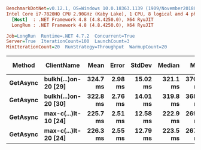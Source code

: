 ``` ini

BenchmarkDotNet=v0.12.1, OS=Windows 10.0.18363.1139 (1909/November2018Update/19H2)
Intel Core i7-7820HQ CPU 2.90GHz (Kaby Lake), 1 CPU, 8 logical and 4 physical cores
  [Host]  : .NET Framework 4.8 (4.8.4250.0), X64 RyuJIT
  LongRun : .NET Framework 4.8 (4.8.4250.0), X64 RyuJIT

Job=LongRun  Runtime=.NET 4.7.2  Concurrent=True  
Server=True  IterationCount=100  LaunchCount=3  
MinIterationCount=20  RunStrategy=Throughput  WarmupCount=20  

```
|   Method |           ClientName |     Mean |   Error |   StdDev |   Median |      Max |      P95 |  Op/s | Gen 0 | Gen 1 | Gen 2 | Allocated |
|--------- |--------------------- |---------:|--------:|---------:|---------:|---------:|---------:|------:|------:|------:|------:|----------:|
| **GetAsync** | **bulkh(...)on-20 [29]** | **324.7 ms** | **2.98 ms** | **15.02 ms** | **321.1 ms** | **370.0 ms** | **350.8 ms** | **3.079** |     **-** |     **-** |     **-** |  **21.87 MB** |
| **GetAsync** | **bulkh(...)on-20 [30]** | **322.8 ms** | **2.76 ms** | **14.01 ms** | **319.8 ms** | **368.1 ms** | **350.1 ms** | **3.098** |     **-** |     **-** |     **-** |  **21.94 MB** |
| **GetAsync** | **max-c(...)lt-10 [24]** | **225.7 ms** | **2.51 ms** | **12.58 ms** | **222.9 ms** | **269.0 ms** | **249.5 ms** | **4.432** |     **-** |     **-** |     **-** |  **22.11 MB** |
| **GetAsync** | **max-c(...)lt-20 [24]** | **226.3 ms** | **2.55 ms** | **12.79 ms** | **223.5 ms** | **267.7 ms** | **251.5 ms** | **4.419** |     **-** |     **-** |     **-** |  **21.79 MB** |
